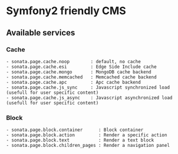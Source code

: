 # Symfony2 friendly CMS

Available services
------------------

### Cache

    - sonata.page.cache.noop        : default, no cache
    - sonata.page.cache.esi         : Edge Side Include cache
    - sonata.page.cache.mongo       : MongoDB cache backend
    - sonata.page.cache.memcached   : Memcached cache backend
    - sonata.page.cache.apc         : Apc cache backend
    - sonata.page.cache.js_sync     : Javascript synchronized load (usefull for user specific content)
    - sonata.page.cache.js_async    : Javascript asynchronized load (usefull for user specific content)

### Block

    - sonata.page.block.container      : Block container
    - sonata.page.block.action         : Render a specific action
    - sonata.page.block.text           : Render a text block
    - sonata.page.block.children_pages : Render a navigation panel
